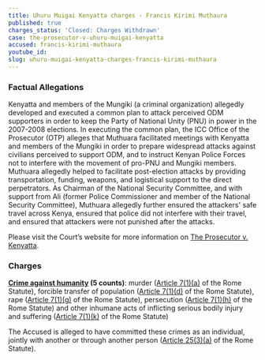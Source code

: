 ```yaml
---
title: Uhuru Muigai Kenyatta charges - Francis Kirimi Muthaura
published: true
charges_status: 'Closed: Charges Withdrawn'
case: the-prosecutor-v-uhuru-muigai-kenyatta
accused: francis-kirimi-muthaura
youtube_id:
slug: uhuru-muigai-kenyatta-charges-francis-kirimi-muthaura
---
```



### Factual Allegations

Kenyatta and members of the Mungiki (a criminal organization) allegedly developed and executed a common plan to attack perceived ODM supporters in order to keep the Party of National Unity (PNU) in power in the 2007-2008 elections. In executing the common plan, the ICC Office of the Prosecutor (OTP) alleges that Muthuara facilitated meetings with Kenyatta and members of the Mungiki in order to prepare widespread attacks against civilians perceived to support ODM, and to instruct Kenyan Police Forces not to interfere with the movement of pro-PNU and Mungiki members. Muthuara allegedly helped to facilitate post-election attacks by providing transportation, funding, weapons, and logistical support to the direct perpetrators. As Chairman of the National Security Committee, and with support from Ali (former Police Commissioner and member of the National Security Committee), Muthuara allegedly further ensured the attackers' safe travel across Kenya, ensured that police did not interfere with their travel, and ensured that attackers were not punished after the attacks.

Please visit the Court’s website for more information on [The Prosecutor v. Kenyatta](https://www.icc-cpi.int/kenya/kenyatta).

### Charges

**[Crime against humanity](http://www.casematrixnetwork.org/case-m/klamberg-commentary/rome-statute/#c1171) (5 counts)**: murder ([Article 7(1)(a)](http://www.casematrixnetwork.org/cmn-knowledge-hub/klamberg-commentary/elements-of-crime/#c2286) of the Rome Statute), forcible transfer of population ([Article 7(1)(d)](http://www.casematrixnetwork.org/cmn-knowledge-hub/klamberg-commentary/elements-of-crime/#c2289) of the Rome Statute), rape ([Article 7(1)(g)](http://www.casematrixnetwork.org/cmn-knowledge-hub/klamberg-commentary/elements-of-crime/#c2292) of the Rome Statute), persecution ([Article 7(1)(h)](http://www.casematrixnetwork.org/cmn-knowledge-hub/klamberg-commentary/elements-of-crime/#c2298) of the Rome Statute) and other inhumane acts of inflicting serious bodily injury and suffering ([Article 7(1)(k)](http://www.casematrixnetwork.org/cmn-knowledge-hub/klamberg-commentary/elements-of-crime/#c2301) of the Rome Statute)

The Accused is alleged to have committed these crimes as an individual, jointly with another or through another person ([Article 25(3)(a)](http://www.casematrixnetwork.org/case-m/klamberg-commentary/rome-statute/#c1198) of the Rome Statute).